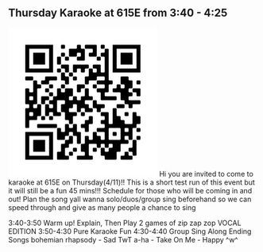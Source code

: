 ## Thursday Karaoke at 615E from 3:40 - 4:25
 ![Image](https://raw.githubusercontent.com/jasonjiangstuy/Karaoke-Website/main/assets/frame.png)
Hi you are invited to come to karaoke at 615E on Thursday(4/11)!!
This is a short test run of this event but it will still be a fun 45 mins!!!
Schedule for those who will be coming in and out! Plan the song yall wanna solo/duos/group sing beforehand so we can speed through and give as many people a chance to sing

3:40-3:50 Warm up! Explain, Then Play 2 games of zip zap zop VOCAL EDITION
3:50-4:30 Pure Karaoke Fun
4:30-4:40 Group Sing Along Ending Songs
bohemian rhapsody - Sad TwT 
a-ha - Take On Me - Happy ^w^

